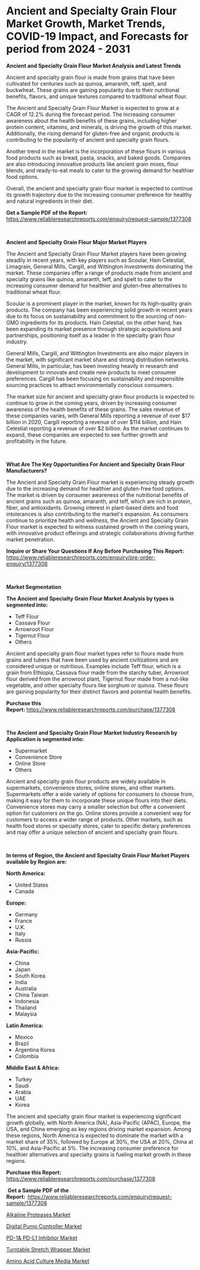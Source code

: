 <p><h1>Ancient and Specialty Grain Flour Market Growth, Market Trends, COVID-19 Impact, and Forecasts for period from 2024 - 2031</h1></p><p><strong>Ancient and Specialty Grain Flour Market Analysis and Latest Trends</strong></p>
<p><p>Ancient and specialty grain flour is made from grains that have been cultivated for centuries such as quinoa, amaranth, teff, spelt, and buckwheat. These grains are gaining popularity due to their nutritional benefits, flavors, and unique textures compared to traditional wheat flour.</p><p>The Ancient and Specialty Grain Flour Market is expected to grow at a CAGR of 12.2% during the forecast period. The increasing consumer awareness about the health benefits of these grains, including higher protein content, vitamins, and minerals, is driving the growth of this market. Additionally, the rising demand for gluten-free and organic products is contributing to the popularity of ancient and specialty grain flours.</p><p>Another trend in the market is the incorporation of these flours in various food products such as bread, pasta, snacks, and baked goods. Companies are also introducing innovative products like ancient grain mixes, flour blends, and ready-to-eat meals to cater to the growing demand for healthier food options.</p><p>Overall, the ancient and specialty grain flour market is expected to continue its growth trajectory due to the increasing consumer preference for healthy and natural ingredients in their diet.</p></p>
<p><strong>Get a Sample PDF of the Report:&nbsp;</strong> <a href="https://www.reliableresearchreports.com/enquiry/request-sample/1377308">https://www.reliableresearchreports.com/enquiry/request-sample/1377308</a></p>
<p>&nbsp;</p>
<p><strong>Ancient and Specialty Grain Flour Major Market Players</strong></p>
<p><p>The Ancient and Specialty Grain Flour Market players have been growing steadily in recent years, with key players such as Scoular, Hain Celestial, Limagrain, General Mills, Cargill, and Wittington Investments dominating the market. These companies offer a range of products made from ancient and specialty grains like quinoa, amaranth, teff, and spelt to cater to the increasing consumer demand for healthier and gluten-free alternatives to traditional wheat flour.</p><p>Scoular is a prominent player in the market, known for its high-quality grain products. The company has been experiencing solid growth in recent years due to its focus on sustainability and commitment to the sourcing of non-GMO ingredients for its products. Hain Celestial, on the other hand, has been expanding its market presence through strategic acquisitions and partnerships, positioning itself as a leader in the specialty grain flour industry.</p><p>General Mills, Cargill, and Wittington Investments are also major players in the market, with significant market share and strong distribution networks. General Mills, in particular, has been investing heavily in research and development to innovate and create new products to meet consumer preferences. Cargill has been focusing on sustainability and responsible sourcing practices to attract environmentally conscious consumers.</p><p>The market size for ancient and specialty grain flour products is expected to continue to grow in the coming years, driven by increasing consumer awareness of the health benefits of these grains. The sales revenue of these companies varies, with General Mills reporting a revenue of over $17 billion in 2020, Cargill reporting a revenue of over $114 billion, and Hain Celestial reporting a revenue of over $2 billion. As the market continues to expand, these companies are expected to see further growth and profitability in the future.</p></p>
<p>&nbsp;</p>
<p><strong>What Are The Key Opportunities For Ancient and Specialty Grain Flour Manufacturers?</strong></p>
<p><p>The Ancient and Specialty Grain Flour market is experiencing steady growth due to the increasing demand for healthier and gluten-free food options. The market is driven by consumer awareness of the nutritional benefits of ancient grains such as quinoa, amaranth, and teff, which are rich in protein, fiber, and antioxidants. Growing interest in plant-based diets and food intolerances is also contributing to the market's expansion. As consumers continue to prioritize health and wellness, the Ancient and Specialty Grain Flour market is expected to witness sustained growth in the coming years, with innovative product offerings and strategic collaborations driving further market penetration.</p></p>
<p><strong>Inquire or Share Your Questions If Any Before Purchasing This Report:</strong> <a href="https://www.reliableresearchreports.com/enquiry/pre-order-enquiry/1377308">https://www.reliableresearchreports.com/enquiry/pre-order-enquiry/1377308</a></p>
<p>&nbsp;</p>
<p><strong>Market Segmentation</strong></p>
<p><strong>The Ancient and Specialty Grain Flour Market Analysis by types is segmented into:</strong></p>
<p><ul><li>Teff Flour</li><li>Cassava Flour</li><li>Arrowroot Flour</li><li>Tigernut Flour</li><li>Others</li></ul></p>
<p><p>Ancient and specialty grain flour market types refer to flours made from grains and tubers that have been used by ancient civilizations and are considered unique or nutritious. Examples include Teff flour, which is a grain from Ethiopia, Cassava flour made from the starchy tuber, Arrowroot flour derived from the arrowroot plant, Tigernut flour made from a nut-like vegetable, and other specialty flours like sorghum or quinoa. These flours are gaining popularity for their distinct flavors and potential health benefits.</p></p>
<p><strong>Purchase this Report:&nbsp;</strong><a href="https://www.reliableresearchreports.com/purchase/1377308">https://www.reliableresearchreports.com/purchase/1377308</a></p>
<p>&nbsp;</p>
<p><strong>The Ancient and Specialty Grain Flour Market Industry Research by Application is segmented into:</strong></p>
<p><ul><li>Supermarket</li><li>Convenience Store</li><li>Online Store</li><li>Others</li></ul></p>
<p><p>Ancient and specialty grain flour products are widely available in supermarkets, convenience stores, online stores, and other markets. Supermarkets offer a wide variety of options for consumers to choose from, making it easy for them to incorporate these unique flours into their diets. Convenience stores may carry a smaller selection but offer a convenient option for customers on the go. Online stores provide a convenient way for customers to access a wider range of products. Other markets, such as health food stores or specialty stores, cater to specific dietary preferences and may offer a unique selection of ancient and specialty grain flours.</p></p>
<p>&nbsp;</p>
<p><strong>In terms of Region, the Ancient and Specialty Grain Flour Market Players available by Region are:</strong></p>
<p>
    <p> <strong> North America: </strong>
        <ul>
            <li>United States</li>
            <li>Canada</li>
        </ul>
        </p> 
    <p> <strong> Europe: </strong>
        <ul>
            <li>Germany</li>
            <li>France</li>
            <li>U.K.</li>
            <li>Italy</li>
            <li>Russia</li>
        </ul>
        </p> 
    <p> <strong> Asia-Pacific: </strong>
        <ul>
            <li>China</li>
            <li>Japan</li>
            <li>South Korea</li>
            <li>India</li>
            <li>Australia</li>
            <li>China Taiwan</li>
            <li>Indonesia</li>
            <li>Thailand</li>
            <li>Malaysia</li>
        </ul>
        </p> 
    <p> <strong> Latin America: </strong>
        <ul>
            <li>Mexico</li>
            <li>Brazil</li>
            <li>Argentina Korea</li>
            <li>Colombia</li>
        </ul>
        </p> 
    <p> <strong> Middle East & Africa: </strong>
        <ul>
            <li>Turkey</li>
            <li>Saudi</li>
            <li>Arabia</li>
            <li>UAE</li>
            <li>Korea</li>
        </ul>
    </p>
    </p>
<p><p>The ancient and specialty grain flour market is experiencing significant growth globally, with North America (NA), Asia-Pacific (APAC), Europe, the USA, and China emerging as key regions driving market expansion. Among these regions, North America is expected to dominate the market with a market share of 35%, followed by Europe at 30%, the USA at 20%, China at 10%, and Asia-Pacific at 5%. The increasing consumer preference for healthier alternatives and specialty grains is fueling market growth in these regions.</p></p>
<p><strong>Purchase this Report: </strong><a href="https://www.reliableresearchreports.com/purchase/1377308">https://www.reliableresearchreports.com/purchase/1377308</a></p>
<p>&nbsp;<strong>Get a Sample PDF of the Report:&nbsp;&nbsp;</strong><a href="https://www.reliableresearchreports.com/enquiry/request-sample/1377308">https://www.reliableresearchreports.com/enquiry/request-sample/1377308</a></p>
<p><strong></strong></p>
<p><p><a href="https://bubble-tree-ea4.notion.site/Alkaline-Proteases-Market-A-Comprehensive-Report-of-its-Market-Share-Growth-Trends-2024-2031-709d9a370b224848890d5c094e7781ac">Alkaline Proteases Market</a></p><p><a href="https://view.publitas.com/reportprime-1/digital-pump-controller-market-research-report-provides-thorough-industry-overview-which-offers-an-in-depth-analysis-of-product-trends-and-new-market-divisions/">Digital Pump Controller Market</a></p><p><a href="https://silk-columnist-571.notion.site/PD-1-PD-L1-Inhibitor-Market-Challenges-Opportunities-and-Growth-Drivers-and-Major-Market-Players-0aeaf2d27d1d4f89b726fb0c8d4595b3">PD-1& PD-L1 Inhibitor Market</a></p><p><a href="https://view.publitas.com/reportprime-1/turntable-stretch-wrapper-market-size-share-trends-analysis-report-by-material-by-type-by-end-user-by-region-and-segment-forecasts-2024-2031/">Turntable Stretch Wrapper Market</a></p><p><a href="https://glittery-fuchsia-86a.notion.site/Amino-Acid-Culture-Media-Market-Size-Market-Trends-and-Growth-Outlook-forecasted-for-period-from-2-ef8588a65a074682b7f1d79d2f3a209c">Amino Acid Culture Media Market</a></p></p>